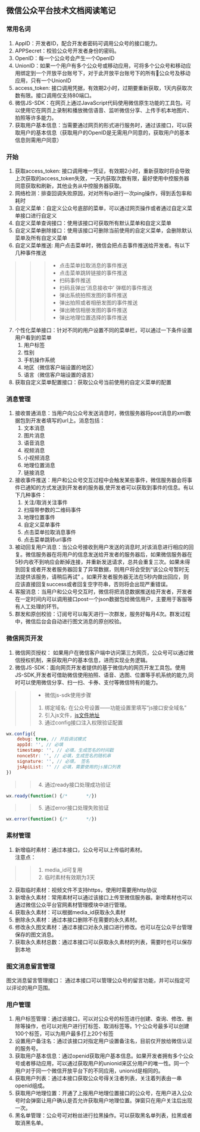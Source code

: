 ## 微信公众平台技术文档阅读笔记

### 常用名词   
1. AppID：开发者ID，配合开发者密码可调用公众号的接口能力。    
2. APPSecret：校验公众号开发者身份的密码。
3. OpenID：每一个公众号会产生一个OpenID    
4. UnionID：如果一个用户有多个公众号或移动应用，可将多个公众号和移动应用绑定到一个开放平台账号下，对于此开放平台账号下的所有公众号及移动应用，只有一个UnionID    
5. access_token: 接口调用凭据，有效期2小时，过期要重新获取，1天内获取次数有限。接口调用仅支持80端口。    
6. 微信JS-SDK：在网页上通过JavaScript代码使用微信原生功能的工具包。可以使用它在网页上录制和播放微信语音、监听微信分享、上传手机本地图片、拍照等许多能力。    
7. 获取用户基本信息：当需要通过网页的形式进行服务时，通过该接口，可以获取用户的基本信息（获取用户的OpenID是无需用户同意的，获取用户的基本信息则需用户同意）    

### 开始    
1. 获取access_token: 接口调用唯一凭证，有效期2小时，重新获取时将会导致上次获取的access_token失效，一天内获取次数有限，最好使用中控服务器同意获取和刷新，其他业务从中控服务器获取。   
2. 网络检测：排查回调失败原因，对对所有ip进行一次ping操作，得到丢包率和耗时    
3. 自定义菜单：自定义公众号底部的菜单，可以通过网页操作或者通过自定义菜单接口进行自定义    
4. 自定义菜单查询接口：使用该接口可获取所有默认菜单和自定义菜单    
5. 自定义菜单删除接口：使用该接口可删除当前使用的自定义菜单，会删除默认菜单及所有自定义菜单    
6. 自定义菜单推送: 用户点击菜单时，微信会把点击事件推送给开发者。有以下几种事件推送    
>>> * 点击菜单拉取消息的事件推送   
>>> * 点击菜单跳转链接的事件推送
>>> * 扫码事件推送
>>> * 扫码且弹出‘消息接收中’  弹框的事件推送
>>> * 弹出系统拍照发图的事件推送
>>> * 弹出拍照或者相册发图的事件推送
>>> * 弹出微信相册发图的事件推送
>>> * 弹出地理位置选择的事件推送    
7. 个性化菜单接口：针对不同的用户设置不同的菜单栏，可以通过一下条件设置用户看到的菜单    
    1. 用户标签    
    2. 性别    
    3. 手机操作系统    
    4. 地区（微信客户端设置的地区）    
    5. 语言（微信客户端设置的语言）
8. 获取自定义菜单配置接口：获取公众号当前使用的自定义菜单的配置
### 消息管理
1. 接收普通消息：当用户向公众号发送消息时，微信服务器将post消息的xml数据包到开发者填写的url上。消息包括：    
    1. 文本消息
    2. 图片消息
    3. 语音消息
    4. 视频消息
    5. 小视频消息
    6. 地理位置消息
    7. 链接消息
2. 接收事件推送：用户和公众号交互过程中会触发某些事件，微信服务器会将事件已通知的方式发送到开发者的服务器,使开发者可以获取到事件的信息。有以下几种事件：    
    1. 关注/取消关注事件
    2. 扫描带参数的二维码事件
    3. 地理位置事件
    4. 自定义菜单事件
    5. 点击菜单拉取消息事件
    6. 点击菜单跳转url事件
3. 被动回复用户消息：当公众号接收到用户发送的消息时,对该消息进行相应的回复。微信服务器在将用户的信息发送给开发者的服务器后，如果微信服务器在5秒内收不到响应会断掉连接，并重新发送请求，总共会重复三次。如果未得到回复或者开发者服务器回复了异常数据，则用户将会受到“该公众号暂时无法提供该服务，请稍后再试” 。如果开发者服务器无法在5秒内做出回应，则应该直接回复success或者回复空字符串，否则将会出现严重错误。    
4. 客服消息：当用户和公众号交互时，微信将把消息数据推送给开发者，开发者在一定时间内可以调用接口post一个json数据包给微信用户，主要用于客服等有人工处理的环节。
5. 群发和原创校验：订阅号可以每天进行一次群发，服务好每月4次。群发过程中，微信后台会自动进行图文消息的原创校验。

### 微信网页开发
1. 微信网页授权： 如果用户在微信客户端中访问第三方网页，公众号可以通过微信授权机制，来获取用户的基本信息，进而实现业务逻辑。
2. 微信JS-SDK：面向网页开发者提供的基于微信内的网页开发工具包。使用JS-SDK,开发者可借助微信使用拍照、语音、选图、位置等手机系统的能力,同时可以使用微信分享、扫一扫、卡券、支付等微信特有的能力。
>> * 微信js-sdk使用步骤
>> 1. 绑定域名: 在公众号设置——功能设置里填写“js接口安全域名”
>> 2. 引入js文件，[js文件地址](http://res.wx.qq.com/open/js/jweixin-1.4.0.js)
>> 3. 通过config接口注入权限验证配置    
```javascript
wx.config({
    debug: true, // 开启调试模式
    appId: '', // 必填
    timestamp: '', // 必填，生成签名的时间戳
    nonceStr: '', // 必填，生成签名的随机串
    signature: '', // 必填， 签名
    jsApiList: '' // 必填，需要使用的js接口列表
})

```
>> 4. 通过ready接口处理成功验证
```javascript
wx.ready(function() {/*       */})
```
>> 5. 通过error接口处理失败验证
```javascript
wx.error(function() {/*       */})            
```
### 素材管理
1. 新增临时素材：通过本接口，公众号可以上传临时素材。    
注意点：
>> 1. media_id可复用
>> 2. 临时素材有效期为3天
2. 获取临时素材：视频文件不支持https，使用时需要用http协议
3. 新增永久素材：常用素材可以通过该接口上传至微信服务器。新增素材也可以通过微信公众平台官网素材管理模块中进行管理。
4. 获取永久素材：可以根据media_id获取永久素材
5. 删除永久素材：通过本接口删除不在需要的永久素材。
6. 修改永久图文素材：通过本接口对永久接口进行修改。也可以在公众平台管理保存的图文消息。
7. 获取永久素材总数：通过本接口可以获取永久素材的列表，需要时也可以保存到本地
### 图文消息留言管理
 图文消息留言管理接口： 通过本接口可以管理公众号的留言功能，并可以指定可以评论的用户范围。
### 用户管理
1. 用户标签管理：通过该接口，可以对公众号的标签进行创建、查询、修改、删除等操作，也可以对用户进行打标签、取消标签等。1个公众号最多可以创建100个标签，可以为用户最多打上20个标签
2. 设置用户备注名：通过该接口对指定用户设置备注名，目前仅开放给微信认证的服务号。
3. 获取用户基本信息：通过openid获取用户基本信息。如果开发者拥有多个公众号或者移动应用，可以通过获取用户的unionid来区分用户的唯一性。同一个用户对于同一个微信开放平台下的不同应用，unionid是相同的。
4. 获取用户列表：通过本接口获取公众号得关注者列表，关注着列表由一串openid组成。
5. 获取用户地理位置：开通了上报用户地理位置接口的公众号，在用户进入公众号时会弹窗让用户确认是否允许获取用户地理位置。弹窗只在用户关注后出现一次。
6. 黑名单管理：公众号可对粉丝进行拉黑操作。可以获取黑名单列表，拉黑或者取消黑名单。

    
